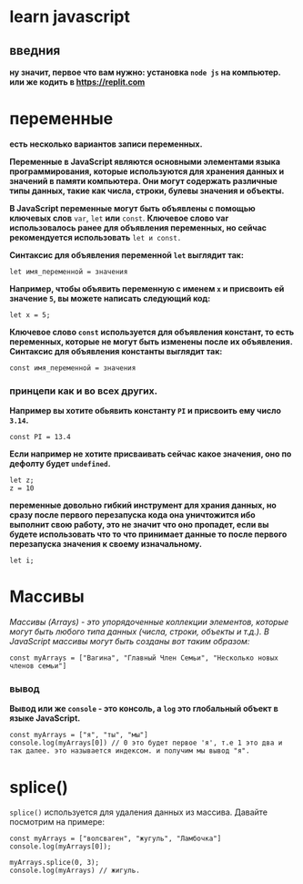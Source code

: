 # learn javascript 

## введния 
**ну значит, первое что вам нужно: установка `node js` на компьютер. или же кодить в https://replit.com**

# переменные

**есть несколько вариантов записи переменных.**

**Переменные в JavaScript являются основными элементами языка программирования, которые используются для хранения данных и значений в памяти компьютера. Они могут содержать различные типы данных, такие как числа, строки, булевы значения и объекты.**

**В JavaScript переменные могут быть объявлены с помощью ключевых слов** `var`, `let` **или** `const`. **Ключевое слово var использовалось ранее для объявления переменных, но сейчас рекомендуется использовать** `let и const.`

**Синтаксис для объявления переменной `let` выглядит так:**

```
let имя_переменной = значения
```
**Например, чтобы объявить переменную с именем `x` и присвоить ей значение `5`, вы можете написать следующий код:**

```
let x = 5;
```
**Ключевое слово `const` используется для объявления констант, то есть переменных, которые не могут быть изменены после их объявления. Синтаксис для объявления константы выглядит так:**

```
const имя_переменной = значения
```
### принцепи как и во всех других.

**Например вы хотите обьявить константу `PI` и присвоить ему число `3.14`.**

```
const PI = 13.4
```

**Если например не хотите присваивать сейчас какое значения, оно по дефолту будет `undefined`.**

```
let z;
z = 10
```

**переменные довольно гибкий инструмент для храния данных, но сразу после первого перезапуска кода она уничтожится ибо выполнит свою работу, это не значит что оно пропадет, если вы будете использовать что то что принимает данные то после первого перезапуска значения к своему изначальному.**
```
let i;
```

# Массивы

*Массивы (Arrays) - это упорядоченные коллекции элементов, которые могут быть любого типа данных (числа, строки, объекты и т.д.). В JavaScript массивы могут быть созданы вот таким образом:*
```
const myArrays = ["Вагина", "Главный Член Семьи", "Несколько новых членов семьи"]
```
### вывод
**Вывод или же `console` - это консоль, а `log` это глобальный объект в языке JavaScript.**

```
const myArrays = ["я", "ты", "мы"]
console.log(myArrays[0]) // 0 это будет первое 'я', т.е 1 это два и так далее. это называется индексом. и получим мы вывод "я".
```
# splice()
`splice()` используется для удаления данных из массива. Давайте посмотрим на примере:
```
const myArrays = ["волсваген", "жугуль", "Ламбочка"]
console.log(myArrays[0]);

myArrays.splice(0, 3);
console.log(myArrays) // жигуль.
```
